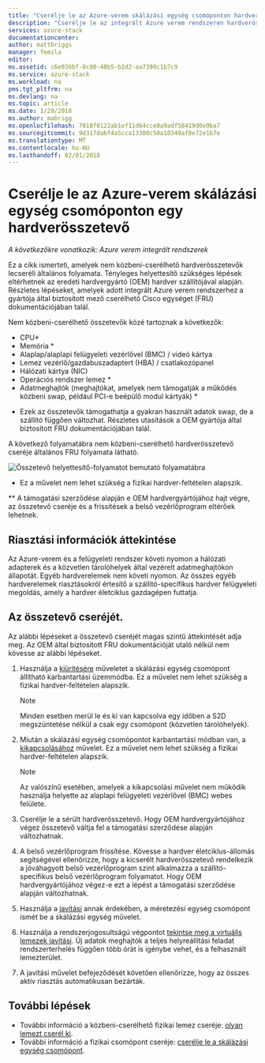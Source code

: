 ```yaml
---
title: "Cserélje le az Azure-verem skálázási egység csomóponton hardverösszetevőt |} Microsoft Docs"
description: "Cserélje le az integrált Azure verem rendszeren hardverösszetevőt útmutató."
services: azure-stack
documentationcenter: 
author: mattbriggs
manager: femila
editor: 
ms.assetid: c6e036bf-8c80-48b5-b2d2-aa7390c1b7c9
ms.service: azure-stack
ms.workload: na
pms.tgt_pltfrm: na
ms.devlang: na
ms.topic: article
ms.date: 1/29/2018
ms.author: mabrigg
ms.openlocfilehash: 7018f0122ab1ef11d64cce8a9adf58419d0e9ba7
ms.sourcegitcommit: 9d317dabf4a5cca13308c50a10349af0e72e1b7e
ms.translationtype: MT
ms.contentlocale: hu-HU
ms.lasthandoff: 02/01/2018
---
```

# <a name="replace-a-hardware-component-on-an-azure-stack-scale-unit-node"></a>Cserélje le az Azure-verem skálázási egység csomóponton egy hardverösszetevő

*A következőkre vonatkozik: Azure verem integrált rendszerek*

Ez a cikk ismerteti, amelyek nem közbeni-cserélhető hardverösszetevők lecseréli általános folyamata. Tényleges helyettesítő szükséges lépések eltérhetnek az eredeti hardvergyártó (OEM) hardver szállítójával alapján. Részletes lépéseket, amelyek adott integrált Azure verem rendszerhez a gyártója által biztosított mező cserélhető Cisco egységet (FRU) dokumentációjában talál.

Nem közbeni-cserélhető összetevők közé tartoznak a következők:

- CPU*
- Memória *
- Alaplap/alaplapi felügyeleti vezérlővel (BMC) / videó kártya
- Lemez vezérlő/gazdabuszadaptert (HBA) / csatlakozópanel
- Hálózati kártya (NIC)
- Operációs rendszer lemez *
- Adatmeghajtók (meghajtókat, amelyek nem támogatják a működés közbeni swap, például PCI-e beépülő modul kártyák) *

* Ezek az összetevők támogathatja a gyakran használt adatok swap, de a szállító függően változhat. Részletes utasítások a OEM gyártója által biztosított FRU dokumentációjában talál.

A következő folyamatábra nem közbeni-cserélhető hardverösszetevő cseréje általános FRU folyamata látható.

![Összetevő helyettesítő-folyamatot bemutató folyamatábra](media/azure-stack-replace-component/replacecomponentflow.PNG)

* Ez a művelet nem lehet szükség a fizikai hardver-feltételen alapszik.

** A támogatási szerződése alapján e OEM hardvergyártójához hajt végre, az összetevő cseréje és a frissítések a belső vezérlőprogram eltérőek lehetnek.

## <a name="review-alert-information"></a>Riasztási információk áttekintése

Az Azure-verem és a felügyeleti rendszer követi nyomon a hálózati adapterek és a közvetlen tárolóhelyek által vezérelt adatmeghajtókon állapotát. Egyéb hardverelemek nem követi nyomon. Az összes egyéb hardverelemek riasztásokról értesítő a szállító-specifikus hardver felügyeleti megoldás, amely a hardver életciklus gazdagépen futtatja.  

## <a name="component-replacement-process"></a>Az összetevő cseréjét.

Az alábbi lépéseket a összetevő cseréjét magas szintű áttekintését adja meg. Az OEM által biztosított FRU dokumentációját utaló nélkül nem kövesse az alábbi lépéseket.

1. Használja a [kiürítésére](azure-stack-node-actions.md#scale-unit-node-actions) műveletet a skálázási egység csomópont állítható karbantartási üzemmódba. Ez a művelet nem lehet szükség a fizikai hardver-feltételen alapszik.

   > [!NOTE]
   > Minden esetben merül le és ki van kapcsolva egy időben a S2D megszüntetése nélkül a csak egy csomópont (közvetlen tárolóhelyek).

2. Miután a skálázási egység csomópontot karbantartási módban van, a [kikapcsolásához](azure-stack-node-actions.md#scale-unit-node-actions) művelet. Ez a művelet nem lehet szükség a fizikai hardver-feltételen alapszik.

   > [!NOTE]
   > Az valószínű esetében, amelyek a kikapcsolási művelet nem működik használja helyette az alaplapi felügyeleti vezérlővel (BMC) webes felülete.

3. Cserélje le a sérült hardverösszetevő. Hogy OEM hardvergyártójához végez összetevő váltja fel a támogatási szerződése alapján változhatnak.  
4. A belső vezérlőprogram frissítése. Kövesse a hardver életciklus-állomás segítségével ellenőrizze, hogy a kicserélt hardverösszetevő rendelkezik a jóváhagyott belső vezérlőprogram szint alkalmazza a szállító-specifikus belső vezérlőprogram folyamatot. Hogy OEM hardvergyártójához végez-e ezt a lépést a támogatási szerződése alapján változhatnak.  
5. Használja a [javítási](azure-stack-node-actions.md#scale-unit-node-actions) annak érdekében, a méretezési egység csomópont ismét be a skálázási egység művelet.
6. Használja a rendszerjogosultságú végpontot [tekintse meg a virtuális lemezek javítási](azure-stack-replace-disk.md#check-the-status-of-virtual-disk-repair). Új adatok meghajtók a teljes helyreállítási feladat rendszerterhelés függően több órát is igénybe vehet, és a felhasznált lemezterület.
7. A javítási művelet befejeződését követően ellenőrizze, hogy az összes aktív riasztás automatikusan bezárták.

## <a name="next-steps"></a>További lépések

- További információ a közbeni-cserélhető fizikai lemez cseréje: [olyan lemezt cserél ki](azure-stack-replace-disk.md).
- További információ a fizikai csomópont cseréje: [cserélje le a skálázási egység csomópont](azure-stack-replace-node.md).
